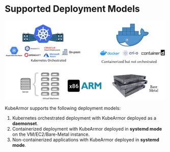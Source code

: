 # Supported Deployment Models

<img src="../.gitbook/assets/deployment-models.png" width="768" class="center" alt="Deployment Models">

KubeArmor supports the following deployment models:

1. Kubernetes orchestrated deployment with KubeArmor deployed as a **daemonset**.
2. Containerized deployment with KubeArmor deployed in **systemd mode** on the VM/EC2/Bare-Metal instance.
3. Non-containerized applications with KubeArmor deployed in **systemd mode**.
